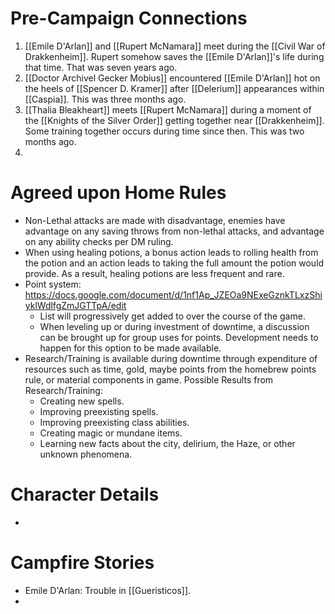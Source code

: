 # Pre-Campaign Connections
1. [[Emile D'Arlan]] and [[Rupert McNamara]] meet during the [[Civil War of Drakkenheim]]. Rupert somehow saves the [[Emile D'Arlan]]'s life during that time. That was seven years ago.
2. [[Doctor Archivel Gecker Mobius]] encountered [[Emile D'Arlan]] hot on the heels of [[Spencer D. Kramer]] after [[Delerium]] appearances within [[Caspia]]. This was three months ago.
3. [[Thalia Bleakheart]] meets [[Rupert McNamara]] during a moment of the [[Knights of the Silver Order]] getting together near [[Drakkenheim]]. Some training together occurs during time since then. This was two months ago.
4. 

# Agreed upon Home Rules
- Non-Lethal attacks are made with disadvantage, enemies have advantage on any saving throws from non-lethal attacks, and advantage on any ability checks per DM ruling.
- When using healing potions, a bonus action leads to rolling health from the potion and an action leads to taking the full amount the potion would provide. As a result, healing potions are less frequent and rare.
- Point system: https://docs.google.com/document/d/1nf1Ap_JZEOa9NExeGznkTLxzShiyklWdlfgZmJGTTpA/edit
	- List will progressively get added to over the course of the game.
	- When leveling up or during investment of downtime, a discussion can be brought up for group uses for points. Development needs to happen for this option to be made available.
- Research/Training is available during downtime through expenditure of resources such as time, gold, maybe points from the homebrew points rule, or material components in game. Possible Results from Research/Training:
	- Creating new spells.
	- Improving preexisting spells.
	- Improving preexisting class abilities.
	- Creating magic or mundane items.
	- Learning new facts about the city, delirium, the Haze, or other unknown phenomena.

# Character Details
- 

# Campfire Stories
- Emile D'Arlan: Trouble in [[Gueristicos]].
- 